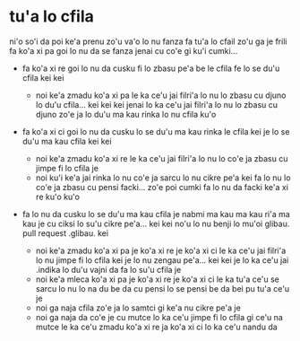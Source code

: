 # tu'a lo cfila
ni'o so'i da poi ke'a prenu zo'u va'o lo nu fanza fa tu'a lo cfail zo'u ga je frili fa ko'a xi pa goi lo nu da se fanza jenai cu co'e gi ku'i cumki...

* fa ko'a xi re goi lo nu da cusku fi lo zbasu pe'a be le cfila fe lo se du'u cfila kei kei

  * noi ke'a zmadu ko'a xi pa le ka ce'u jai filri'a lo nu lo zbasu cu djuno lo du'u cfila... kei kei kei jenai lo ka ce'u jai filri'a lo nu lo zbasu cu djuno zo'e ja lo du'u ma kau rinka lo nu cfila ku'o

* fa ko'a xi ci goi lo nu da cusku lo se du'u ma kau rinka le cfila kei je lo se du'u ma kau cfila kei kei

  * noi ke'a zmadu ko'a xi re le ka ce'u jai filri'a lo nu lo co'e ja zbasu cu jimpe fi lo cfila je
  * noi ku'i ke'a jai rinka lo nu co'e ja sarcu lo nu cikre pe'a kei fa lo nu lo co'e ja zbasu cu pensi facki... zo'e poi cumki fa lo nu da facki ke'a xi re ku'o ku'o

* fa lo nu da cusku lo se du'u ma kau cfila je nabmi ma kau ma kau ri'a ma kau je cu ciksi lo su'u cikre pe'a... kei kei no'u lo nu benji lo mu'oi glibau. pull request .glibau. kei

  * noi ke'a zmadu ko'a xi pa je ko'a xi re je ko'a xi ci le ka ce'u jai filri'a lo nu jimpe fi lo cfila kei je lo nu zengau pe'a... kei kei je lo ka ce'u jai .indika lo du'u vajni da fa lo su'u cfila je
  * noi ke'a mleca ko'a xi pa je ko'a xi re je ko'a xi ci le ka tu'a ce'u se sarcu lo nu lo na du be da cu pensi lo se pensi be da bei pu tu'a ce'u je
  * noi ga naja cfila zo'e ja lo samtci gi ke'a nu cikre pe'a je
  * noi ga naja da co'e je cu mutce lo ka ce'u jimpe fi lo cfila gi ce'u na mutce le ka ce'u zmadu ko'a xi re ja ko'a xi ci lo ka ce'u nandu da
